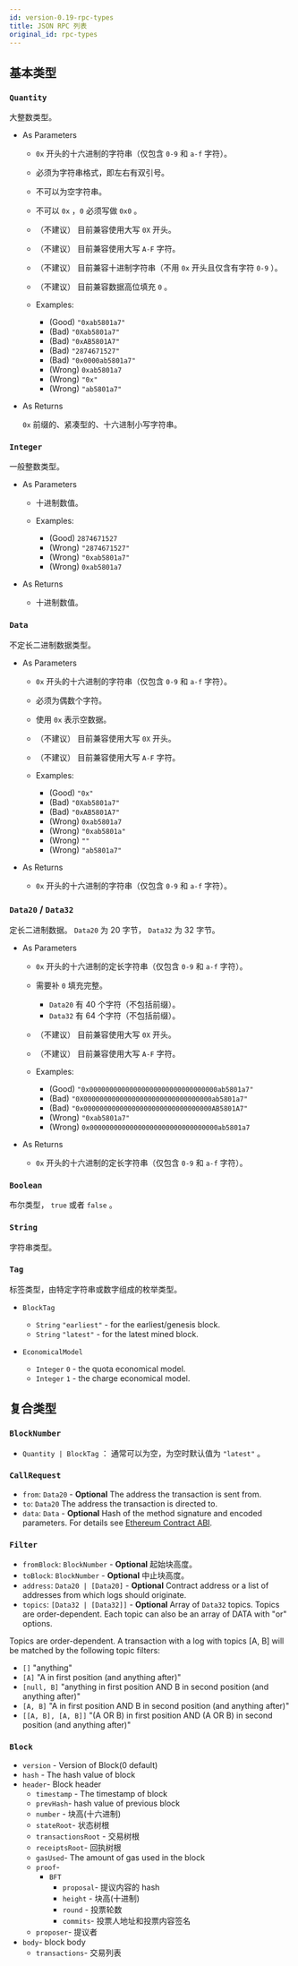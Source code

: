 ```yaml
---
id: version-0.19-rpc-types
title: JSON RPC 列表
original_id: rpc-types
---
```


## 基本类型

### `Quantity`

大整数类型。

- As Parameters
  
  - `0x` 开头的十六进制的字符串（仅包含 `0-9` 和 `a-f` 字符）。
  - 必须为字符串格式，即左右有双引号。
  - 不可以为空字符串。
  - 不可以 `0x` ，`0` 必须写做 `0x0` 。
  - （不建议） 目前兼容使用大写 `0X` 开头。
  - （不建议） 目前兼容使用大写 `A-F` 字符。
  - （不建议） 目前兼容十进制字符串（不用 `0x` 开头且仅含有字符 `0-9` ）。
  - （不建议） 目前兼容数据高位填充 `0` 。
  
  - Examples:
    
    - (Good) `"0xab5801a7"`
    - (Bad) `"0Xab5801a7"`
    - (Bad) `"0xAB5801A7"`
    - (Bad) `"2874671527"`
    - (Bad) `"0x0000ab5801a7"`
    - (Wrong) `0xab5801a7`
    - (Wrong) `"0x"`
    - (Wrong) `"ab5801a7"`

- As Returns
  
  `0x` 前缀的、紧凑型的、十六进制小写字符串。

### `Integer`

一般整数类型。

- As Parameters
  
  - 十进制数值。
  
  - Examples:
    
    - (Good) `2874671527`
    - (Wrong) `"2874671527"`
    - (Wrong) `"0xab5801a7"`
    - (Wrong) `0xab5801a7`

- As Returns
  
  - 十进制数值。

### `Data`

不定长二进制数据类型。

- As Parameters
  
  - `0x` 开头的十六进制的字符串（仅包含 `0-9` 和 `a-f` 字符）。
  - 必须为偶数个字符。
  - 使用 `0x` 表示空数据。
  - （不建议） 目前兼容使用大写 `0X` 开头。
  - （不建议） 目前兼容使用大写 `A-F` 字符。
  
  - Examples:
    
    - (Good) `"0x"`
    - (Bad) `"0Xab5801a7"`
    - (Bad) `"0xAB5801A7"`
    - (Wrong) `0xab5801a7`
    - (Wrong) `"0xab5801a"`
    - (Wrong) `""`
    - (Wrong) `"ab5801a7"`

- As Returns
  
  - `0x` 开头的十六进制的字符串（仅包含 `0-9` 和 `a-f` 字符）。

### `Data20` / `Data32`

定长二进制数据。 `Data20` 为 20 字节， `Data32` 为 32 字节。

- As Parameters
  
  - `0x` 开头的十六进制的定长字符串（仅包含 `0-9` 和 `a-f` 字符）。
  - 需要补 `0` 填充完整。 
    - `Data20` 有 40 个字符（不包括前缀）。
    - `Data32` 有 64 个字符（不包括前缀）。
  - （不建议） 目前兼容使用大写 `0X` 开头。
  - （不建议） 目前兼容使用大写 `A-F` 字符。
  
  - Examples:
    
    - (Good) `"0x00000000000000000000000000000000ab5801a7"`
    - (Bad) `"0X00000000000000000000000000000000ab5801a7"`
    - (Bad) `"0x00000000000000000000000000000000AB5801A7"`
    - (Wrong) `"0xab5801a7"`
    - (Wrong) `0x00000000000000000000000000000000ab5801a7`

- As Returns
  
  - `0x` 开头的十六进制的定长字符串（仅包含 `0-9` 和 `a-f` 字符）。

### `Boolean`

布尔类型， `true` 或者 `false` 。

### `String`

字符串类型。

### `Tag`

标签类型，由特定字符串或数字组成的枚举类型。

- `BlockTag`
  
  - `String` `"earliest"` - for the earliest/genesis block.
  - `String` `"latest"` - for the latest mined block.

- `EconomicalModel`
  
  - `Integer` `0` - the quota economical model.
  - `Integer` `1` - the charge economical model.

## 复合类型

### `BlockNumber`

- `Quantity | BlockTag` ： 通常可以为空，为空时默认值为 `"latest"` 。

### `CallRequest`

- `from`: `Data20` - **Optional** The address the transaction is sent from.
- `to`: `Data20` The address the transaction is directed to.
- `data`: `Data` - **Optional** Hash of the method signature and encoded parameters. For details see [Ethereum Contract ABI](https://github.com/ethereum/wiki/wiki/Ethereum-Contract-ABI).

### `Filter`

- `fromBlock`: `BlockNumber` - **Optional** 起始块高度。
- `toBlock`: `BlockNumber` - **Optional** 中止块高度。
- `address`: `Data20 | [Data20]` - **Optional** Contract address or a list of addresses from which logs should originate.
- `topics`: `[Data32 | [Data32]]` - **Optional** Array of `Data32` topics. Topics are order-dependent. Each topic can also be an array of DATA with "or" options.

Topics are order-dependent. A transaction with a log with topics [A, B] will be matched by the following topic filters:

- `[]` "anything"
- `[A]` "A in first position (and anything after)"
- `[null, B]` "anything in first position AND B in second position (and anything after)"
- `[A, B]` "A in first position AND B in second position (and anything after)"
- `[[A, B], [A, B]]` "(A OR B) in first position AND (A OR B) in second position (and anything after)"

### `Block`

- `version` - Version of Block(0 default)
- `hash` - The hash value of block
- `header`- Block header 
  - `timestamp` - The timestamp of block
  - `prevHash`- hash value of previous block
  - `number` - 块高(十六进制)
  - `stateRoot`- 状态树根
  - `transactionsRoot` - 交易树根
  - `receiptsRoot`- 回执树根
  - `gasUsed`- The amount of gas used in the block
  - `proof`- 
    - `BFT` 
      - `proposal`- 提议内容的 hash
      - `height` - 块高(十进制)
      - `round` - 投票轮数
      - `commits`- 投票人地址和投票内容签名
  - `proposer`- 提议者
- `body`- block body 
  - `transactions`- 交易列表
